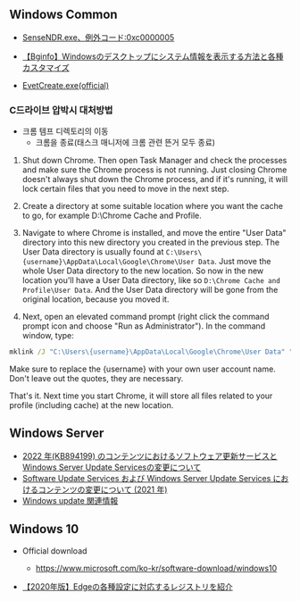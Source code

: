 ## Windows Common

- [SenseNDR.exe、例外コード:0xc0000005](sensendr.md)

- [【Bginfo】Windowsのデスクトップにシステム情報を表示する方法と各種カスタマイズ](https://mugendennou.net/win-server/bginfo/)

- [EvetCreate.exe(official)](https://learn.microsoft.com/en-us/windows-server/administration/windows-commands/eventcreate)

### C드라이브 압박시 대처방법

- 크롬 템프 디렉토리의 이동
  - 크롬을 종료(태스크 매니저에 크롬 관련 뜬거 모두 종료)

1. Shut down Chrome. Then open Task Manager and check the processes and make sure the Chrome process is not running. Just closing Chrome doesn't always shut down the Chrome process, and if it's running, it will lock certain files that you need to move in the next step.
 
2. Create a directory at some suitable location where you want the cache to go, for example D:\Chrome Cache and Profile.
 
3. Navigate to where Chrome is installed, and move the entire "User Data" directory into this new directory you created in the previous step. The User Data directory is usually found at `C:\Users\{username}\AppData\Local\Google\Chrome\User Data`. Just move the whole User Data directory to the new location. So now in the new location you'll have a User Data directory, like so `D:\Chrome Cache and Profile\User Data`. And the User Data directory will be gone from the original location, because you moved it.
 
4. Next, open an elevated command prompt (right click the command prompt icon and choose "Run as Administrator"). In the command window, type:

```cmd
mklink /J "C:\Users\{username}\AppData\Local\Google\Chrome\User Data" "D:\Chrome Cache and Profile\User Data"
```
 
Make sure to replace the {username} with your own user account name. Don't leave out the quotes, they are necessary.
 
That's it. Next time you start Chrome, it will store all files related to your profile (including cache) at the new location.

## Windows Server

- [2022 年(KB894199) のコンテンツにおけるソフトウェア更新サービスとWindows Server Update Servicesの変更について](https://support.microsoft.com/ja-jp/topic/description-of-software-update-services-and-windows-server-update-services-changes-in-content-for-2022-kb894199-0c540f4f-60c8-7dc2-23c9-48153749966d#bkmk_ref)
- [Software Update Services および Windows Server Update Services におけるコンテンツの変更について (2021 年)](https://support.microsoft.com/ja-jp/topic/software-update-services-%E3%81%8A%E3%82%88%E3%81%B3-windows-server-update-services-%E3%81%AB%E3%81%8A%E3%81%91%E3%82%8B%E3%82%B3%E3%83%B3%E3%83%86%E3%83%B3%E3%83%84%E3%81%AE%E5%A4%89%E6%9B%B4%E3%81%AB%E3%81%A4%E3%81%84%E3%81%A6-2021-%E5%B9%B4-272c014b-b9a5-4234-93c2-b7214af3f57f)
- [Windows update 関連情報](https://support.microsoft.com/ja-jp/topic/software-update-services-%E3%81%8A%E3%82%88%E3%81%B3-windows-server-update-services-%E3%81%AB%E3%81%8A%E3%81%91%E3%82%8B%E3%82%B3%E3%83%B3%E3%83%86%E3%83%B3%E3%83%84%E3%81%AE%E5%A4%89%E6%9B%B4%E3%81%AB%E3%81%A4%E3%81%84%E3%81%A6-2021-%E5%B9%B4-272c014b-b9a5-4234-93c2-b7214af3f57f#bkmk_ref)
 
## Windows 10

* Official download
  * https://www.microsoft.com/ko-kr/software-download/windows10

* [【2020年版】Edgeの各種設定に対応するレジストリを紹介](https://gyoumu-kouritsuka-pro.site/edge-reg/)



